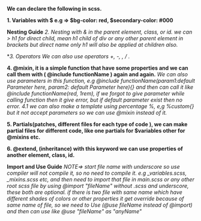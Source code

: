 **We can declare the following in scss.**

**1. Variables with $ e.g => $bg-color: red, $secondary-color: #000**

**Nesting Guide**
    *2. Nesting with  & in the parent element, class, or id.  we can > h1 for direct child, mean h1 child of div or any other parent element in brackets but direct name only h1 will also be applied at children also.*

**3. Operators We can also use operators +, -, *, / .**

**4. @mixin, it is a simple function that have some properties and we can call them with ( @include functionName ) again and again.**
    *We can also use parameters in this function, e.g @include functionName(param1:default Parameter here, param2: default Parameter here){} and then can call it like @include functionName(red, 1rem), if we forgot to give parameter while calling function then it give error, but if default parameter exist then no error.*
    *4.1 we can also make a template using  percentage %, e,g %custom{} but it not accept parameters so we can use @mixin instead of it.*

**5. Partials(patches, different files for each type of code ),  we can make partial files for different code, like one partials for $variables other for @mixins etc.**

**6. @extend, (inheritance) with this keyword we can use properties of another element, class, id.**

**Import and Use Guide**
*NOTE=> start file name with underscore so use compiler will not compile it, so no need to compile it. e.g  _variables.scss, _mixins.scss etc, and then need to import that file in main.scss or any other root scss file by using @import "fileName" without .scss and underscore, these both are optional. if there is two file with same name which have different shades of colors or other properties it get override because of same name of file, so we need to Use (@use fileName instead of @import) and then can use like @use "fileName" as "anyName"*
